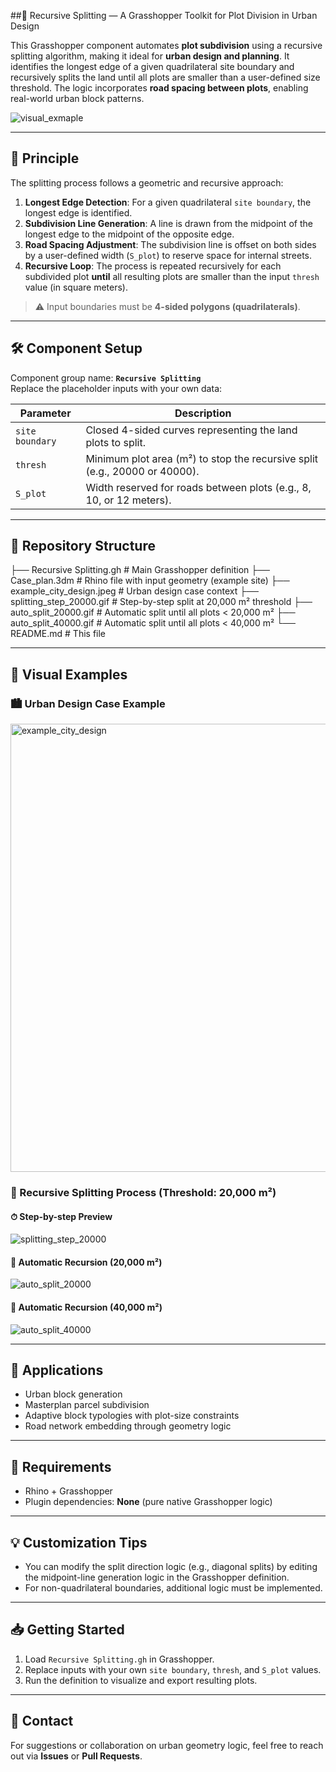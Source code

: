  ##🌿 Recursive Splitting — A Grasshopper Toolkit for Plot Division in Urban Design

This Grasshopper component automates **plot subdivision** using a recursive splitting algorithm, making it ideal for **urban design and planning**. It identifies the longest edge of a given quadrilateral site boundary and recursively splits the land until all plots are smaller than a user-defined size threshold. The logic incorporates **road spacing between plots**, enabling real-world urban block patterns.

![visual_exmaple](https://github.com/user-attachments/assets/b100118f-08eb-42b5-97be-b261a1cff619)

---

## 🧠 Principle

The splitting process follows a geometric and recursive approach:

1. **Longest Edge Detection**: For a given quadrilateral `site boundary`, the longest edge is identified.  
2. **Subdivision Line Generation**: A line is drawn from the midpoint of the longest edge to the midpoint of the opposite edge.  
3. **Road Spacing Adjustment**: The subdivision line is offset on both sides by a user-defined width (`S_plot`) to reserve space for internal streets.  
4. **Recursive Loop**: The process is repeated recursively for each subdivided plot **until** all resulting plots are smaller than the input `thresh` value (in square meters).  

> ⚠️ Input boundaries must be **4-sided polygons (quadrilaterals)**.

---

## 🛠️ Component Setup

Component group name: **`Recursive Splitting`**  
Replace the placeholder inputs with your own data:

| Parameter       | Description                                                                 |
|-----------------|-----------------------------------------------------------------------------|
| `site boundary` | Closed 4-sided curves representing the land plots to split.                 |
| `thresh`        | Minimum plot area (m²) to stop the recursive split (e.g., 20000 or 40000).  |
| `S_plot`        | Width reserved for roads between plots (e.g., 8, 10, or 12 meters).         |

---

## 📂 Repository Structure
├── Recursive Splitting.gh # Main Grasshopper definition
├── Case_plan.3dm # Rhino file with input geometry (example site)
├── example_city_design.jpeg # Urban design case context
├── splitting_step_20000.gif # Step-by-step split at 20,000 m² threshold
├── auto_split_20000.gif # Automatic split until all plots < 20,000 m²
├── auto_split_40000.gif # Automatic split until all plots < 40,000 m²
└── README.md # This file


---

## 📸 Visual Examples

### 🏙️ Urban Design Case Example
<img width="1272" height="717" alt="example_city_design" src="https://github.com/user-attachments/assets/4fbeb96c-00ec-4578-8e42-e49ed1451cca" />

### 📐 Recursive Splitting Process (Threshold: 20,000 m²)

#### ⏱ Step-by-step Preview
![splitting_step_20000](https://github.com/user-attachments/assets/a6586e9d-be8e-4738-9189-051f65f37fd6)

#### 🔁 Automatic Recursion (20,000 m²)
![auto_split_20000](https://github.com/user-attachments/assets/ea636dad-21b0-4051-9859-07e80a98c68c)

#### 🔁 Automatic Recursion (40,000 m²)
![auto_split_40000](https://github.com/user-attachments/assets/15893f55-62eb-41db-b854-8eaf8eb2ba73)


---

## 🧩 Applications

- Urban block generation  
- Masterplan parcel subdivision  
- Adaptive block typologies with plot-size constraints  
- Road network embedding through geometry logic  

---

## 📎 Requirements

- Rhino + Grasshopper  
- Plugin dependencies: **None** (pure native Grasshopper logic)  

---

## 💡 Customization Tips

- You can modify the split direction logic (e.g., diagonal splits) by editing the midpoint-line generation logic in the Grasshopper definition.  
- For non-quadrilateral boundaries, additional logic must be implemented.  

---

## 📥 Getting Started

1. Load `Recursive Splitting.gh` in Grasshopper.  
2. Replace inputs with your own `site boundary`, `thresh`, and `S_plot` values.  
3. Run the definition to visualize and export resulting plots.  

---

## 📩 Contact

For suggestions or collaboration on urban geometry logic, feel free to reach out via **Issues** or **Pull Requests**.  

